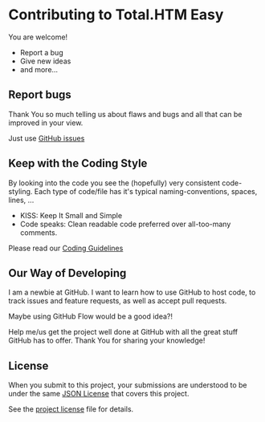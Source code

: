 # Contributing to Total.HTM Easy

You are welcome! 

- Report a bug
- Give new ideas
- and more... 


## Report bugs

Thank You so much telling us about flaws and bugs and all that can be improved in
your view. 

Just use [GitHub issues](https://github.com/ernesto-sun/Total.HTM-Easy/issues) 


## Keep with the Coding Style

By looking into the code you see the (hopefully) very consistent code-styling.
Each type of code/file has it's typical naming-conventions, spaces, lines, ...

* KISS: Keep It Small and Simple
* Code speaks: Clean readable code preferred over all-too-many comments. 

Please read our [Coding Guidelines](coding-style.md)


## Our Way of Developing

I am a newbie at GitHub. I want to learn how to use GitHub to host code, to 
track issues and feature requests, as well as accept pull requests.

Maybe using GitHub Flow would be a good idea?!

Help me/us get the project well done at GitHub with all the great stuff GitHub
has to offer. Thank You for sharing your knowledge!


## License

When you submit to this project, your submissions are understood to be 
under the same [JSON License](https://www.json.org/license.html) that covers this project.

See the [project license](LICENSE.md) file for details.
